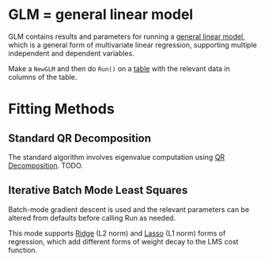 # GLM = general linear model

GLM contains results and parameters for running a [general linear model](https://en.wikipedia.org/wiki/General_linear_model), which is a general form of multivariate linear regression, supporting multiple independent and dependent variables.

Make a `NewGLM` and then do `Run()` on a [table](../table) with the relevant data in columns of the table.

# Fitting Methods

## Standard QR Decomposition

The standard algorithm involves eigenvalue computation using [QR Decomposition](https://en.wikipedia.org/wiki/QR_decomposition).  TODO.

## Iterative Batch Mode Least Squares

Batch-mode gradient descent is used and the relevant parameters can be altered from defaults before calling Run as needed.

This mode supports [Ridge](https://en.wikipedia.org/wiki/Ridge_regression) (L2 norm) and [Lasso](https://en.wikipedia.org/wiki/Lasso_(statistics)) (L1 norm) forms of regression, which add different forms of weight decay to the LMS cost function.

